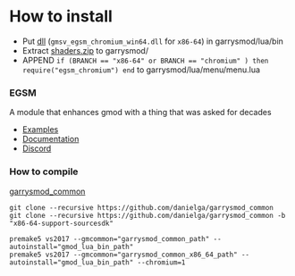 # How to install
* Put [dll](https://github.com/Akabenko/EGSM/releases) (`gmsv_egsm_chromium_win64.dll` for `x86-64`) in garrysmod/lua/bin
* Extract [shaders.zip](https://github.com/devonium/EGSM/releases) to garrysmod/
* APPEND `if (BRANCH == "x86-64" or BRANCH == "chromium" ) then require("egsm_chromium") end` to garrysmod/lua/menu/menu.lua

### EGSM
A module that enhances gmod with a thing that was asked for decades

* [Examples](https://github.com/devonium/EGSM/wiki/example_shaders)
* [Documentation](https://github.com/devonium/EGSM/wiki)
* [Discord](https://discord.gg/X2Ay3cgW8T)

### How to compile
[garrysmod_common](https://github.com/danielga/garrysmod_common)
```
git clone --recursive https://github.com/danielga/garrysmod_common
git clone --recursive https://github.com/danielga/garrysmod_common -b "x86-64-support-sourcesdk"
```

```
premake5 vs2017 --gmcommon="garrysmod_common_path" --autoinstall="gmod_lua_bin_path"
premake5 vs2017 --gmcommon="garrysmod_common_x86_64_path" --autoinstall="gmod_lua_bin_path" --chromium=1
```
